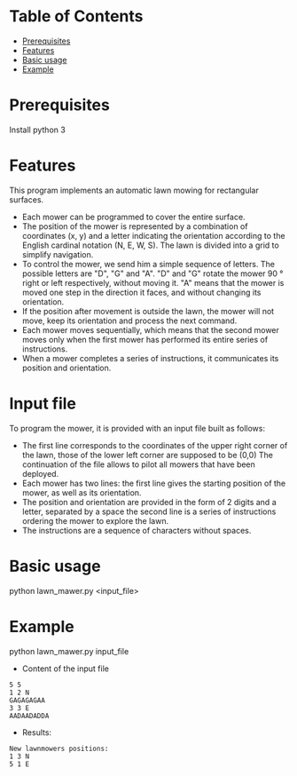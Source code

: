 # Table of Contents #
- [Prerequisites](#prerequisites)
- [Features](#features)
- [Basic usage](#basic-usage)
- [Example](#example)


# Prerequisites #

Install python 3

# Features #
This program implements an automatic lawn mowing for rectangular surfaces.
* Each mower can be programmed to cover the entire surface.
* The position of the mower is represented by a combination of coordinates (x, y) and a letter indicating the orientation according to the English cardinal notation (N, E, W, S). The lawn is divided into a grid to simplify navigation.
* To control the mower, we send him a simple sequence of letters. The possible letters are "D", "G" and "A". "D" and "G" rotate the mower 90 ° right or left respectively, without moving it. "A" means that the mower is moved one step in the direction it faces, and without changing its orientation.
* If the position after movement is outside the lawn, the mower will not move, keep its orientation and process the next command.
* Each mower moves sequentially, which means that the second mower moves only when the first mower has performed its entire series of instructions.
* When a mower completes a series of instructions, it communicates its position and orientation.

# Input file #
To program the mower, it is provided with an input file built as follows: 
* The first line corresponds to the coordinates of the upper right corner of the lawn, those of the lower left corner are supposed to be (0,0) The continuation of the file allows to pilot all mowers that have been deployed.
* Each mower has two lines: the first line gives the starting position of the mower, as well as its orientation. 
* The position and orientation are provided in the form of 2 digits and a letter,  separated by a space the second line is a series of instructions ordering the mower to explore the lawn. 
* The instructions are a sequence of characters without spaces.


# Basic usage #
python lawn_mawer.py <input_file>

# Example #
python lawn_mawer.py input_file

* Content of the input file

```console
5 5
1 2 N
GAGAGAGAA
3 3 E
AADAADADDA
```

* Results:

```console
New lawnmowers positions:
1 3 N
5 1 E
```
